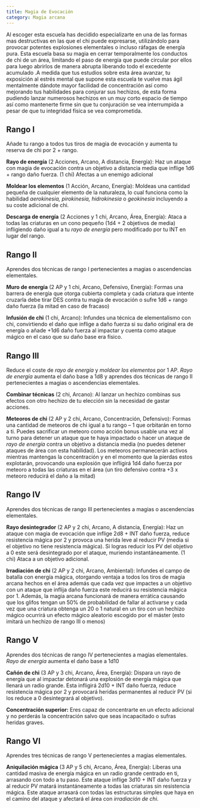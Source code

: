 ```yaml
---
title: Magia de Evocación
category: Magia arcana
---
```


Al escoger esta escuela has decidido especializarte en una de las formas mas destructivas en las que el chi puede expresarse, utilizándolo para provocar potentes explosiones elementales o incluso ráfagas de energía pura. Esta escuela basa su magia en cerrar temporalmente los conductos de chi de un área, limitando el paso de energía que puede circular por ellos para luego abrirlos de manera abrupta liberando todo el excedente acumulado .A medida que tus estudios sobre esta área avanzar, tu exposición al estrés mental que supone esta escuela te vuelve mas ágil mentalmente dándote mayor facilidad de concentración así como mejorando tus habilidades para conjurar sus hechizos, de esta forma pudiendo lanzar numerosos hechizos en un muy corto espacio de tiempo así como mantenerte firme sin que tu conjuración se vea interrumpida a pesar de que tu integridad física se vea comprometida.

## Rango I

Añade tu rango a todos tus tiros de magia de evocación y aumenta tu reserva de chi por 2 + rango.

**Rayo de energía** (2 Acciones, Arcano, A distancia, Energía): Haz un ataque con magia de evocación contra un objetivo a distancia media que inflige 1d6 + rango daño fuerza. (1 chi) Afectas a un enemigo adicional

**Moldear los elementos** (1 Acción, Arcano, Energía): Moldeas una cantidad pequeña de cualquier elemento de la naturaleza, lo cual funciona como la habilidad *aerokinesia, pirokinesia, hidrokinesia* o *geokinesia* incluyendo a su coste adicional de chi.

**Descarga de energía** (2 Acciones y 1 chi, Arcano, Área, Energía): Ataca a todas las criaturas en un cono pequeño (1d4 + 2 objetivos de media) infligiendo daño igual a tu *rayo de energía* pero modificado por tu INT en lugar del rango. 

## Rango II

Aprendes dos técnicas de rango I pertenecientes a magias o ascendencias elementales. 

**Muro de energía** (2 AP y 1 chi, Arcano, Defensivo, Energía): Formas una barrera de energía que otorga cubierta completa y cada criatura que intente cruzarla debe tirar DES contra tu magia de evocación o sufre 1d6 + rango daño fuerza (la mitad en caso de fracaso)

**Infusión de chi** (1 chi, Arcano): Infundes una técnica de elementalismo con chi, convirtiendo el daño que inflige a daño fuerza si su daño original era de energía o añade +1d6 daño fuerza al impactar y cuenta como ataque mágico en el caso que su daño base era físico.

## Rango III  

Reduce el coste de *rayo de energía* y *moldear los elementos* por 1 AP. *Rayo de energía* aumenta el daño base a 1d8 y aprendes dos técnicas de rango II pertenecientes a magias o ascendencias elementales. 

**Combinar técnicas** (2 chi, Arcano): Al lanzar un hechizo combinas sus efectos con otro hechizo de tu elección sin la necesidad de gastar acciones. 

**Meteoros de chi** (2 AP y 2 chi, Arcano, Concentración, Defensivo): Formas una cantidad de meteoros de chi igual a tu rango – 1 que orbitarán en torno a ti. Puedes sacrificar un meteoro como acción bonus usable una vez al turno para detener un ataque que te haya impactado o hacer un ataque de *rayo de energía* contra un objetivo a distancia media (no puedes detener ataques de área con esta habilidad). Los meteoros permanecerán activos mientras mantengas la concentración y en el momento que la pierdas estos explotarán, provocando una explosión que infligirá 1d4 daño fuerza por meteoro a todas las criaturas en el área (un tiro defensivo contra +3 x meteoro reducirá el daño a la mitad)

## Rango IV  

Aprendes dos técnicas de rango III pertenecientes a magias o ascendencias elementales. 

**Rayo desintegrador** (2 AP y 2 chi, Arcano, A distancia, Energía): Haz un ataque con magia de evocación que inflige 2d8 + INT daño fuerza, reduce resistencia mágica por 2 y provoca una herida leve al reducir PV (media si el objetivo no tiene resistencia mágica). Si logras reducir los PV del objetivo a 0 este será desintegrado por el ataque, muriendo instantáneamente. (1 chi) Ataca a un objetivo adicional.

**Irradiación de chi** (2 AP y 2 chi, Arcano, Ambiental): Infundes el campo de batalla con energía mágica, otorgando ventaja a todos los tiros de magia arcana hechos en el área además que cada vez que impactes a un objetivo con un ataque que inflija daño fuerza este reducirá su resistencia mágica por 1. Además, la magia arcana funcionará de manera errática causando que los glifos tengan un 50% de probabilidad de fallar al activarse y cada vez que una criatura obtenga un 20 o 1 natural en un tiro con un hechizo mágico ocurrirá un efecto mágico aleatorio escogido por el máster (esto imitará un hechizo de rango III o menos) 

## Rango V   

Aprendes dos técnicas de rango IV pertenecientes a magias elementales. *Rayo de energía* aumenta el daño base a 1d10

**Cañón de chi** (3 AP y 3 chi, Arcano, Área, Energía): Dispara un rayo de energía que al impactar detonará una explosión de energía mágica que llenará un radio grande. Esta infligirá 2d10 + INT daño fuerza, reduce resistencia mágica por 2 y provocará heridas permanentes al reducir PV (si los reduce a 0 desintegrará al objetivo).

**Concentración superior:** Eres capaz de concentrarte en un efecto adicional y no perderás la concentración salvo que seas incapacitado o sufras heridas graves.

## Rango VI

Aprendes tres técnicas de rango V pertenecientes a magias elementales. 

**Aniquilación mágica** (3 AP y 5 chi, Arcano, Área, Energía): Liberas una cantidad masiva de energía mágica en un radio grande centrado en ti, arrasando con todo a tu paso. Este ataque inflige 3d10 + INT daño fuerza y al reducir PV matará instantáneamente a todas las criaturas sin resistencia mágica. Este ataque arrasará con todas las estructuras simples que haya en el camino del ataque y afectará el área con *irradiación de chi*.